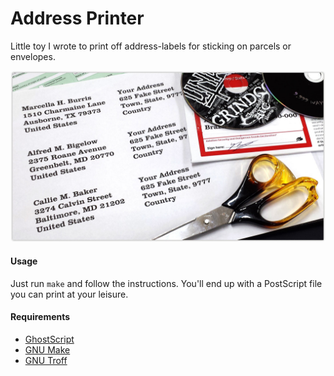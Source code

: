 Address Printer
===============

Little toy I wrote to print off address-labels for sticking on parcels or envelopes.

![No, those aren't real addresses](preview.jpg)


#### Usage
Just run `make` and follow the instructions.
You'll end up with a PostScript file you can print at your leisure.


#### Requirements
* [GhostScript](http://www.ghostscript.com/)
* [GNU Make](www.gnu.org/software/make/manual/make.html)
* [GNU Troff](https://www.gnu.org/software/groff/)

